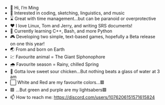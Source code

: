 - 👋 Hi, I’m Ming
- 👀 Interested in coding, sketching, linguistics, and music
- ⌛ Great with time management...but can be paranoid or overprotective
- ❤ I love Linux, Tom and Jerry, and writing SRS documents!
- 🌱 Currently learning C++, Bash, and more Python
- 🎮 Developing two simple, text-based games, hopefully a Beta release on one this year!
- 🌏 From and born on Earth
- 💹 Favourite animal = The Giant Siphonophore
- 🌧 Favourite season = Rainy, chilled Spring
- 🚰 Gotta love sweet sour chicken...But nothing beats a glass of water at 3 am
- ⬜ White and Red are my favourite colors...🟥
- 🟪 ...But green and purple are my lightsabers🟩
- 📫 How to reach me: https://discord.com/users/1076206151571615824
